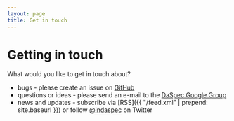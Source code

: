 ```yaml
---
layout: page
title: Get in touch
---
```


# Getting in touch

What would you like to get in touch about?

  * bugs - please create an issue on [GitHub](http://github.com/{{site.github_username}}/{{site.github_repo}})
  * questions or ideas - please send an e-mail to the [DaSpec Google Group](https://groups.google.com/forum/#!forum/{{site.google_group}})
  * news and updates - subscribe via [RSS]({{ "/feed.xml" | prepend: site.baseurl }}) or follow [@indaspec](https://twitter.com/{{site.twitter}}) on Twitter
        
